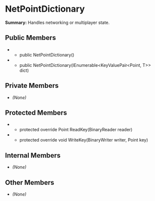 # NetPointDictionary

**Summary:** Handles networking or multiplayer state.

## Public Members
- - public NetPointDictionary()
- - public NetPointDictionary(IEnumerable<KeyValuePair<Point, T>> dict)

## Private Members
- *(None)*

## Protected Members
- - protected override Point ReadKey(BinaryReader reader)
- - protected override void WriteKey(BinaryWriter writer, Point key)

## Internal Members
- *(None)*

## Other Members
- *(None)*
